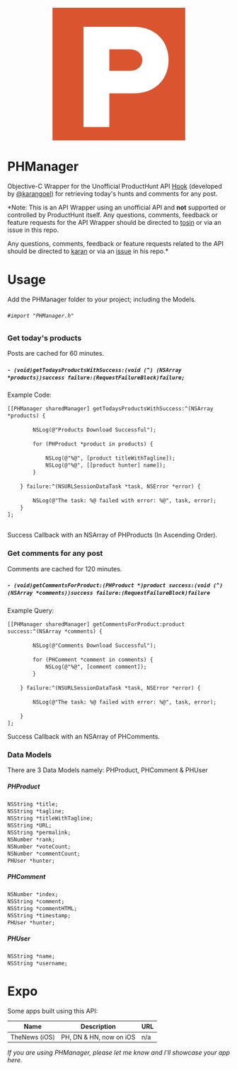<p align="center"><img src="https://raw.githubusercontent.com/karan/Hook/master/logo.png"></p>

PHManager
====

Objective-C Wrapper for the Unofficial ProductHunt API [Hook](https://github.com/karan/Hook) (developed by [@karangoel](https://twitter.com/karangoel)) for retrieving today's hunts and comments for any post. 

*Note: This is an API Wrapper using an unofficial API and __not__ supported or controlled by ProductHunt itself. Any questions, comments, feedback or feature requests for the API Wrapper should be directed to [tosin](http://github.com/tosin) or via an issue in this repo. 

Any questions, comments, feedback or feature requests related to the API should be directed to [karan](http://github.com/karan) or via an [issue](https://github.com/karan/Hook/issues) in his repo.*

Usage
=====

Add the PHManager folder to your project; including the Models.

###### `#import "PHManager.h"`

### Get today's products

Posts are cached for 60 minutes.

##### `- (void)getTodaysProductsWithSuccess:(void (^) (NSArray *products))success failure:(RequestFailureBlock)failure;`

Example Code:

```
[[PHManager sharedManager] getTodaysProductsWithSuccess:^(NSArray *products) {

        NSLog(@"Products Download Successful");

        for (PHProduct *product in products) {

            NSLog(@"%@", [product titleWithTagline]);
            NSLog(@"%@", [[product hunter] name]);
        }

    } failure:^(NSURLSessionDataTask *task, NSError *error) {

        NSLog(@"The task: %@ failed with error: %@", task, error);
    }
];


```

Success Callback with an NSArray of PHProducts (In Ascending Order).

### Get comments for any post

Comments are cached for 120 minutes.

##### `- (void)getCommentsForProduct:(PHProduct *)product success:(void (^) (NSArray *comments))success failure:(RequestFailureBlock)failure`

Example Query:

```
[[PHManager sharedManager] getCommentsForProduct:product success:^(NSArray *comments) {

        NSLog(@"Comments Download Successful");

        for (PHComment *comment in comments) {
            NSLog(@"%@", [comment comment]);
        }

    } failure:^(NSURLSessionDataTask *task, NSError *error) {

        NSLog(@"The task: %@ failed with error: %@", task, error);
        
    }
];

```

Success Callback with an NSArray of PHComments.

### Data Models

There are 3 Data Models namely: PHProduct, PHComment & PHUser


##### PHProduct

```
NSString *title;
NSString *tagline;
NSString *titleWithTagline;
NSString *URL;
NSString *permalink;
NSNumber *rank;
NSNumber *voteCount;
NSNumber *commentCount;
PHUser *hunter;
```

##### PHComment

```
NSNumber *index;
NSString *comment;
NSString *commentHTML;
NSString *timestamp;
PHUser *hunter;
```

##### PHUser

```
NSString *name;
NSString *username;
```

Expo
=======

Some apps built using this API:

| Name | Description | URL |
| ---- | ---- | ---- |
| TheNews (iOS) | PH, DN & HN, now on iOS | n/a |

*If you are using PHManager, please let me know and I'll showcase your app here.*



